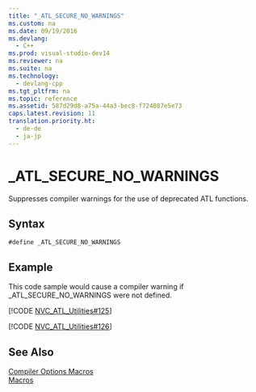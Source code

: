 ```yaml
---
title: "_ATL_SECURE_NO_WARNINGS"
ms.custom: na
ms.date: 09/19/2016
ms.devlang: 
  - C++
ms.prod: visual-studio-dev14
ms.reviewer: na
ms.suite: na
ms.technology: 
  - devlang-cpp
ms.tgt_pltfrm: na
ms.topic: reference
ms.assetid: 587d29d8-a75a-44a3-bec8-f724087e5e73
caps.latest.revision: 11
translation.priority.ht: 
  - de-de
  - ja-jp
---
```

# _ATL_SECURE_NO_WARNINGS
Suppresses compiler warnings for the use of deprecated ATL functions.  
  
## Syntax  
  
```  
#define _ATL_SECURE_NO_WARNINGS  
```  
  
## Example  
 This code sample would cause a compiler warning if _ATL_SECURE_NO_WARNINGS were not defined.  
  
 [!CODE [NVC_ATL_Utilities#125](../CodeSnippet/VS_Snippets_Cpp/NVC_ATL_Utilities#125)]  
  
 [!CODE [NVC_ATL_Utilities#126](../CodeSnippet/VS_Snippets_Cpp/NVC_ATL_Utilities#126)]  
  
## See Also  
 [Compiler Options Macros](../vs140/Compiler-Options-Macros.md)   
 [Macros](../vs140/ATL-Macros.md)